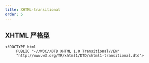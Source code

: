```yaml
---
title: XHTML-transitional
order: 5
---
```


## XHTML 严格型

```xhtml
<!DOCTYPE html
     PUBLIC "-//W3C//DTD XHTML 1.0 Transitional//EN"
     "http://www.w3.org/TR/xhtml1/DTD/xhtml1-transitional.dtd">
```
